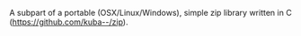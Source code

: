 A subpart of a portable (OSX/Linux/Windows), simple zip library written in C (https://github.com/kuba--/zip).
